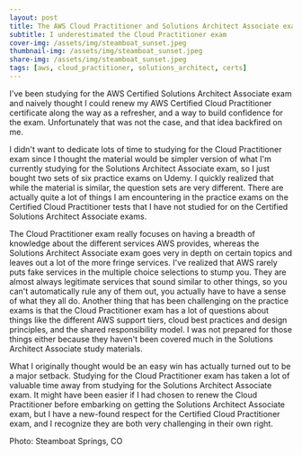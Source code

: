 ```yaml
---
layout: post
title: The AWS Cloud Practitioner and Solutions Architect Associate exams are both difficult 
subtitle: I underestimated the Cloud Practitioner exam
cover-img: /assets/img/steamboat_sunset.jpeg
thumbnail-img: /assets/img/steamboat_sunset.jpeg
share-img: /assets/img/steamboat_sunset.jpeg
tags: [aws, cloud_practitioner, solutions_architect, certs]
---
```


I've been studying for the AWS Certified Solutions Architect Associate exam and naively thought I could renew my AWS Certified Cloud Practitioner certificate along the way as a refresher, and a way to build confidence for the exam. Unfortunately that was not the case, and that idea backfired on me.

I didn't want to dedicate lots of time to studying for the Cloud Practitioner exam since I thought the material would be simpler version of what I'm currently studying for the Solutions Architect Associate exam, so I just bought two sets of six practice exams on Udemy. I quickly realized that while the material is similar, the question sets are very different. There are actually quite a lot of things I am encountering in the practice exams on the Certified Cloud Practitioner tests that I have not studied for on the Certified Solutions Architect Associate exams. 

The Cloud Practitioner exam really focuses on having a breadth of knowledge about the different services AWS provides, whereas the Solutions Architect Associate exam goes very in depth on certain topics and leaves out a lot of the more fringe services. I've realized that AWS rarely puts fake services in the multiple choice selections to stump you. They are almost always legitimate services that sound similar to other things, so you can't automatically rule any of them out, you actually have to have a sense of what they all do. Another thing that has been challenging on the practice exams is that the Cloud Practitioner exam has a lot of questions about things like the different AWS support tiers, cloud best practices and design principles, and the shared responsibility model. I was not prepared for those things either because they haven't been covered much in the Solutions Architect Associate study materials.

What I originally thought would be an easy win has actually turned out to be a major setback. Studying for the Cloud Practitioner exam has taken a lot of valuable time away from studying for the Solutions Architect Associate exam. It might have been easier if I had chosen to renew the Cloud Practitioner before embarking on getting the Solutions Architect Associate exam, but I have a new-found respect for the Certified Cloud Practitioner exam, and I recognize they are both very challenging in their own right.

Photo: Steamboat Springs, CO